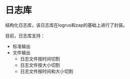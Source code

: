 # 日志库
结构化日志库，该日志库在logrus和zap的基础上进行了封装。

目前，日志库支持：
- 标准输出
- 文件输出
  - 日志文件按时间切割
  - 日志文件按大小切割
  - 日志文件按时间和大小切割